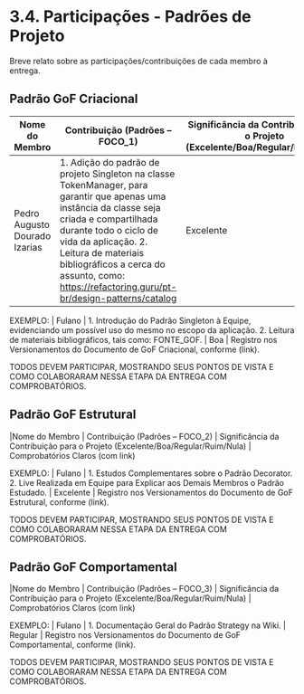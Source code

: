 # 3.4. Participações - Padrões de Projeto

Breve relato sobre as participações/contribuições de cada membro à entrega.

## Padrão GoF Criacional

|Nome do Membro | Contribuição (Padrões – FOCO_1) | Significância da Contribuição para o Projeto (Excelente/Boa/Regular/Ruim/Nula) | Comprobatórios Claros (com link)|
|-------------|-------------|-------------|------------------|
|Pedro Augusto Dourado Izarias| 1. Adição do padrão de projeto Singleton na classe TokenManager, para garantir que apenas uma instância da classe seja criada e compartilhada durante todo o ciclo de vida da aplicação. 2. Leitura de materiais bibliográficos a cerca do assunto, como: https://refactoring.guru/pt-br/design-patterns/catalog |Excelente|  |

EXEMPLO:
| Fulano | 1. Introdução do Padrão Singleton à Equipe, evidenciando um possível uso do mesmo no escopo da aplicação. 2. Leitura de materiais bibliográficos, tais como: FONTE_GOF. | Boa | Registro nos Versionamentos do Documento de GoF Criacional, conforme (link).

TODOS DEVEM PARTICIPAR, MOSTRANDO SEUS PONTOS DE VISTA E COMO COLABORARAM NESSA ETAPA DA ENTREGA COM COMPROBATÓRIOS.


## Padrão GoF Estrutural
|Nome do Membro | Contribuição (Padrões – FOCO_2) | Significância da Contribuição para o Projeto (Excelente/Boa/Regular/Ruim/Nula) | Comprobatórios Claros (com link)

EXEMPLO:
| Fulano | 1. Estudos Complementares sobre o Padrão Decorator. 2. Live Realizada em Equipe para Explicar aos Demais Membros o Padrão Estudado. | Excelente | Registro nos Versionamentos do Documento de GoF Estrutural, conforme (link).

TODOS DEVEM PARTICIPAR, MOSTRANDO SEUS PONTOS DE VISTA E COMO COLABORARAM NESSA ETAPA DA ENTREGA COM COMPROBATÓRIOS.


## Padrão GoF Comportamental
|Nome do Membro | Contribuição (Padrões – FOCO_3) | Significância da Contribuição para o Projeto (Excelente/Boa/Regular/Ruim/Nula) | Comprobatórios Claros (com link)

EXEMPLO:
| Fulano | 1. Documentação Geral do Padrão Strategy na Wiki. | Regular | Registro nos Versionamentos do Documento de GoF Comportamental, conforme (link).

TODOS DEVEM PARTICIPAR, MOSTRANDO SEUS PONTOS DE VISTA E COMO COLABORARAM NESSA ETAPA DA ENTREGA COM COMPROBATÓRIOS.
